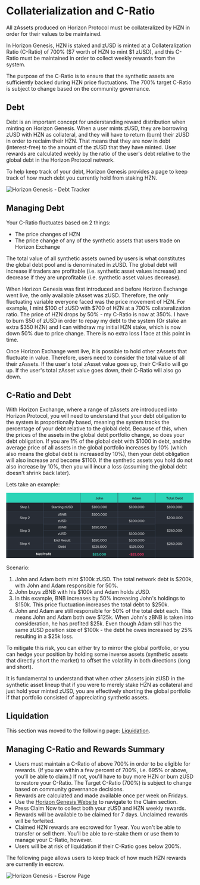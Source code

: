 # Collaterialization and C-Ratio

All zAssets produced on Horizon Protocol must be collateralized by HZN in order for their values to be maintained.

In Horizon Genesis, HZN is staked and zUSD is minted at a Collateralization Ratio (C-Ratio) of 700% ($7 worth of HZN to mint $1 zUSD), and this C-Ratio must be maintained in order to collect weekly rewards from the system.

The purpose of the C-Ratio is to ensure that the synthetic assets are sufficiently backed during HZN price fluctuations. The 700% target C-Ratio is subject to change based on the community governance.

## Debt

Debt is an important concept for understanding reward distribution when minting on Horizon Genesis. When a user mints zUSD, they are borrowing zUSD with HZN as collateral, and they will have to return (burn) their zUSD in order to reclaim their HZN. That means that they are now in debt (interest-free) to the amount of the zUSD that they have minted. User rewards are calculated weekly by the ratio of the user's debt relative to the global debt in the Horizon Protocol network.

To help keep track of your debt, Horizon Genesis provides a page to keep track of how much debt you currently hold from staking HZN.

![Horizon Genesis - Debt Tracker](<../../.gitbook/assets/HorizonGenesis\_6\_Debt Tracker.png>)

## Managing Debt

Your C-Ratio fluctuates based on 2 things:

* The price changes of HZN
* The price change of any of the synthetic assets that users trade on Horizon Exchange

The total value of all synthetic assets owned by users is what constitutes the global debt pool and is denominated in zUSD. The global debt will increase if traders are profitable (i.e. synthetic asset values increase) and decrease if they are unprofitable (i.e. synthetic asset values decrease).

When Horizon Genesis was first introduced and before Horizon Exchange went live, the only available zAsset was zUSD. Therefore, the only fluctuating variable everyone faced was the price movement of HZN. For example, I mint $100 of zUSD with $700 of HZN at a 700% collateralization ratio. The price of HZN drops by 50% - my C-Ratio is now at 350%. I have to burn $50 of zUSD in order to repay my debt to the system (Or stake an extra $350 HZN) and I can withdraw my initial HZN stake, which is now down 50% due to price change. There is no extra loss I face at this point in time.

Once Horizon Exchange went live, it is possible to hold other zAssets that fluctuate in value. Therefore, users need to consider the total value of all their zAssets. If the user's total zAsset value goes up, their C-Ratio will go up. If the user's total zAsset value goes down, their C-Ratio will also go down.

## C-Ratio and Debt

With Horizon Exchange, where a range of zAssets are introduced into Horizon Protocol, you will need to understand that your debt obligation to the system is proportionally based, meaning the system tracks the percentage of your debt relative to the global debt. Because of this, when the prices of the assets in the global debt portfolio change, so does your debt obligation. If you are 1% of the global debt with $1000 in debt, and the average price of all assets in the global portfolio increases by 10% (which also means the global debt is increased by 10%), then your debt obligation will also increase and become $1100. If the synthetic assets you hold do not also increase by 10%, then you will incur a loss (assuming the global debt doesn't shrink back later).

Lets take an example:

![](../../.gitbook/assets/hzn-docs-debt.png)

Scenario:

1. John and Adam both mint $100k zUSD. The total network debt is $200k, with John and Adam responsible for 50%.
2. John buys zBNB with his $100k and Adam holds zUSD.
3. In this example, BNB increases by 50% increasing John's holdings to $150k. This price fluctuation increases the total debt to $250k.
4. John and Adam are still responsible for 50% of the total debt each. This means John and Adam both owe $125k. When John's zBNB is taken into consideration, he has profited $25k. Even though Adam still has the same zUSD position size of $100k - the debt he owes increased by 25% resulting in a $25k loss.

To mitigate this risk, you can either try to mirror the global portfolio, or you can hedge your position by holding some inverse assets (synthetic assets that directly short the market) to offset the volatility in both directions (long and short).

It is fundamental to understand that when other zAssets join zUSD in the synthetic asset lineup that if you were to merely stake HZN as collateral and just hold your minted zUSD, you are effectively shorting the global portfolio if that portfolio consisted of appreciating synthetic assets.

## Liquidation <a href="#why-is-liquidation-necessary-and-how-does-it-work" id="why-is-liquidation-necessary-and-how-does-it-work"></a>

This section was moved to the following page: [Liquidation](liquidation.md).

## Managing C-Ratio and Rewards Summary

* Users must maintain a C-Ratio of above 700% in order to be eligible for rewards. (If you are within a few percent of 700%, i.e. 695% or above, you’ll be able to claim.) If not, you'll have to buy more HZN or burn zUSD to restore your C-Ratio. The Target C-Ratio (700%) is subject to change based on community governance decisions.
* Rewards are calculated and made available once per week on Fridays.
* Use the [Horizon Genesis Website](https://genesis.horizonprotocol.com/) to navigate to the Claim section.
* Press Claim Now to collect both your zUSD and HZN weekly rewards.
* Rewards will be available to be claimed for 7 days. Unclaimed rewards will be forfeited.
* Claimed HZN rewards are escrowed for 1 year. You won't be able to transfer or sell them. You’ll be able to re-stake them or use them to manage your C-Ratio, however.
* Users will be at risk of liquidation if their C-Ratio goes below 200%.

The following page allows users to keep track of how much HZN rewards are currently in escrow.

![Horizon Genesis - Escrow Page](../../.gitbook/assets/HorizonGenesis\_7\_Escrow.png)

